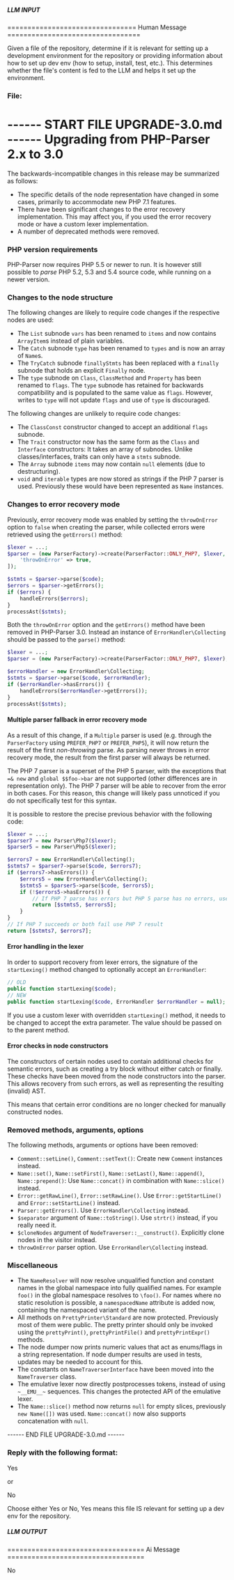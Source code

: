 ##### LLM INPUT #####
================================ Human Message =================================

Given a file of the repository, determine if it is relevant for setting up a development environment for the repository or providing information about how to set up dev env (how to setup, install, test, etc.). This determines whether the file's content is fed to the LLM and helps it set up the environment.

### File:
------ START FILE UPGRADE-3.0.md ------
Upgrading from PHP-Parser 2.x to 3.0
====================================

The backwards-incompatible changes in this release may be summarized as follows:

 * The specific details of the node representation have changed in some cases, primarily to
   accommodate new PHP 7.1 features.
 * There have been significant changes to the error recovery implementation. This may affect you,
   if you used the error recovery mode or have a custom lexer implementation.
 * A number of deprecated methods were removed.

### PHP version requirements

PHP-Parser now requires PHP 5.5 or newer to run. It is however still possible to *parse* PHP 5.2,
5.3 and 5.4 source code, while running on a newer version.

### Changes to the node structure

The following changes are likely to require code changes if the respective nodes are used:

 * The `List` subnode `vars` has been renamed to `items` and now contains `ArrayItem`s instead of
   plain variables.
 * The `Catch` subnode `type` has been renamed to `types` and is now an array of `Name`s.
 * The `TryCatch` subnode `finallyStmts` has been replaced with a `finally` subnode that holds an
   explicit `Finally` node.
 * The `type` subnode on `Class`, `ClassMethod` and `Property` has been renamed to `flags`. The
   `type` subnode has retained for backwards compatibility and is populated to the same value as
   `flags`. However, writes to `type` will not update `flags` and use of `type` is discouraged.

The following changes are unlikely to require code changes:

 * The `ClassConst` constructor changed to accept an additional `flags` subnode.
 * The `Trait` constructor now has the same form as the `Class` and `Interface` constructors: It
   takes an array of subnodes. Unlike classes/interfaces, traits can only have a `stmts` subnode.
 * The `Array` subnode `items` may now contain `null` elements (due to destructuring).
 * `void` and `iterable` types are now stored as strings if the PHP 7 parser is used. Previously
   these would have been represented as `Name` instances.

### Changes to error recovery mode

Previously, error recovery mode was enabled by setting the `throwOnError` option to `false` when
creating the parser, while collected errors were retrieved using the `getErrors()` method:

```php
$lexer = ...;
$parser = (new ParserFactory)->create(ParserFactor::ONLY_PHP7, $lexer, [
    'throwOnError' => true,
]);

$stmts = $parser->parse($code);
$errors = $parser->getErrors();
if ($errors) {
    handleErrors($errors);
}
processAst($stmts);
```

Both the `throwOnError` option and the `getErrors()` method have been removed in PHP-Parser 3.0.
Instead an instance of `ErrorHandler\Collecting` should be passed to the `parse()` method:

```php
$lexer = ...;
$parser = (new ParserFactory)->create(ParserFactor::ONLY_PHP7, $lexer);

$errorHandler = new ErrorHandler\Collecting;
$stmts = $parser->parse($code, $errorHandler);
if ($errorHandler->hasErrors()) {
    handleErrors($errorHandler->getErrors());
}
processAst($stmts);
```

#### Multiple parser fallback in error recovery mode

As a result of this change, if a `Multiple` parser is used (e.g. through the `ParserFactory` using
`PREFER_PHP7` or `PREFER_PHP5`), it will now return the result of the first *non-throwing* parse. As
parsing never throws in error recovery mode, the result from the first parser will always be
returned.

The PHP 7 parser is a superset of the PHP 5 parser, with the exceptions that `=& new` and
`global $$foo->bar` are not supported (other differences are in representation only). The PHP 7
parser will be able to recover from the error in both cases. For this reason, this change will
likely pass unnoticed if you do not specifically test for this syntax.

It is possible to restore the precise previous behavior with the following code:

```php
$lexer = ...;
$parser7 = new Parser\Php7($lexer);
$parser5 = new Parser\Php5($lexer);

$errors7 = new ErrorHandler\Collecting();
$stmts7 = $parser7->parse($code, $errors7);
if ($errors7->hasErrors()) {
    $errors5 = new ErrorHandler\Collecting();
    $stmts5 = $parser5->parse($code, $errors5);
    if (!$errors5->hasErrors()) {
        // If PHP 7 parse has errors but PHP 5 parse has no errors, use PHP 5 result
        return [$stmts5, $errors5];
    }
}
// If PHP 7 succeeds or both fail use PHP 7 result
return [$stmts7, $errors7];
```

#### Error handling in the lexer

In order to support recovery from lexer errors, the signature of the `startLexing()` method changed
to optionally accept an `ErrorHandler`:

```php
// OLD
public function startLexing($code);
// NEW
public function startLexing($code, ErrorHandler $errorHandler = null);
```

If you use a custom lexer with overridden `startLexing()` method, it needs to be changed to accept
the extra parameter. The value should be passed on to the parent method.

#### Error checks in node constructors

The constructors of certain nodes used to contain additional checks for semantic errors, such as
creating a try block without either catch or finally. These checks have been moved from the node
constructors into the parser. This allows recovery from such errors, as well as representing the
resulting (invalid) AST.

This means that certain error conditions are no longer checked for manually constructed nodes.

### Removed methods, arguments, options

The following methods, arguments or options have been removed:

 * `Comment::setLine()`, `Comment::setText()`: Create new `Comment` instances instead.
 * `Name::set()`, `Name::setFirst()`, `Name::setLast()`, `Name::append()`, `Name::prepend()`:
    Use `Name::concat()` in combination with `Name::slice()` instead.
 * `Error::getRawLine()`, `Error::setRawLine()`. Use `Error::getStartLine()` and
   `Error::setStartLine()` instead.
 * `Parser::getErrors()`. Use `ErrorHandler\Collecting` instead.
 * `$separator` argument of `Name::toString()`. Use `strtr()` instead, if you really need it.
 * `$cloneNodes` argument of `NodeTraverser::__construct()`. Explicitly clone nodes in the visitor
   instead.
 * `throwOnError` parser option. Use `ErrorHandler\Collecting` instead.

### Miscellaneous

 * The `NameResolver` will now resolve unqualified function and constant names in the global
   namespace into fully qualified names. For example `foo()` in the global namespace resolves to
   `\foo()`. For names where no static resolution is possible, a `namespacedName` attribute is
   added now, containing the namespaced variant of the name.
 * All methods on `PrettyPrinter\Standard` are now protected. Previously most of them were public.
   The pretty printer should only be invoked using the `prettyPrint()`, `prettyPrintFile()` and
   `prettyPrintExpr()` methods.
 * The node dumper now prints numeric values that act as enums/flags in a string representation.
   If node dumper results are used in tests, updates may be needed to account for this.
 * The constants on `NameTraverserInterface` have been moved into the `NameTraverser` class.
 * The emulative lexer now directly postprocesses tokens, instead of using `~__EMU__~` sequences.
   This changes the protected API of the emulative lexer.
 * The `Name::slice()` method now returns `null` for empty slices, previously `new Name([])` was
   used. `Name::concat()` now also supports concatenation with `null`.

------ END FILE UPGRADE-3.0.md ------

### Reply with the following format:

<rel>Yes</rel>

or

<rel>No</rel>

Choose either Yes or No, Yes means this file IS relevant for setting up a dev env for the repository.

##### LLM OUTPUT #####
================================== Ai Message ==================================

<rel>No</rel>